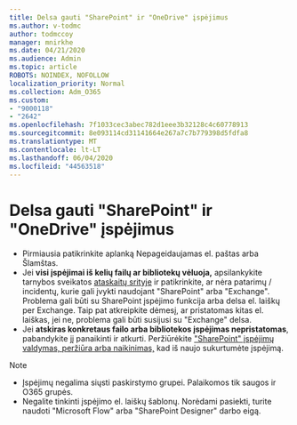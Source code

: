 ```yaml
---
title: Delsa gauti "SharePoint" ir "OneDrive" įspėjimus
ms.author: v-todmc
author: todmccoy
manager: mnirkhe
ms.date: 04/21/2020
ms.audience: Admin
ms.topic: article
ROBOTS: NOINDEX, NOFOLLOW
localization_priority: Normal
ms.collection: Adm_O365
ms.custom:
- "9000118"
- "2642"
ms.openlocfilehash: 7f1033cec3abec782d1eee3b32128c4c60778913
ms.sourcegitcommit: 8e093114cd31141664e267a7c7b779398d5fdfa8
ms.translationtype: MT
ms.contentlocale: lt-LT
ms.lasthandoff: 06/04/2020
ms.locfileid: "44563518"
---
```

# <a name="delays-in-receiving-sharepoint-and-onedrive-alerts"></a>Delsa gauti "SharePoint" ir "OneDrive" įspėjimus

- Pirmiausia patikrinkite aplanką Nepageidaujamas el. paštas arba Šlamštas.
- Jei **visi įspėjimai iš kelių failų ar bibliotekų vėluoja,** apsilankykite tarnybos sveikatos [ataskaitų srityje](https://portal.office.com/adminportal/home?ref=/servicehealth) ir patikrinkite, ar nėra patarimų / incidentų, kurie gali įvykti naudojant "SharePoint" arba "Exchange". Problema gali būti su SharePoint įspėjimo funkcija arba delsa el. laiškų per Exchange. Taip pat atkreipkite dėmesį, ar pristatomas kitas el. laiškas, jei ne, problema gali būti susijusi su "Exchange" delsa.
- Jei **atskiras konkretaus failo arba bibliotekos įspėjimas nepristatomas**, pabandykite jį panaikinti ir atkurti. Peržiūrėkite ["SharePoint" įspėjimų valdymas, peržiūra arba naikinimas,](https://support.microsoft.com/office/99dfb19c-9a90-4a8c-aba1-aa8c8afb0de2) kad iš naujo sukurtumėte įspėjimą.

> [!NOTE]
> - Įspėjimų negalima siųsti paskirstymo grupei. Palaikomos tik saugos ir O365 grupės.
> - Negalite tinkinti įspėjimo el. laiškų šablonų. Norėdami pasiekti, turite naudoti "Microsoft Flow" arba "SharePoint Designer" darbo eigą.
